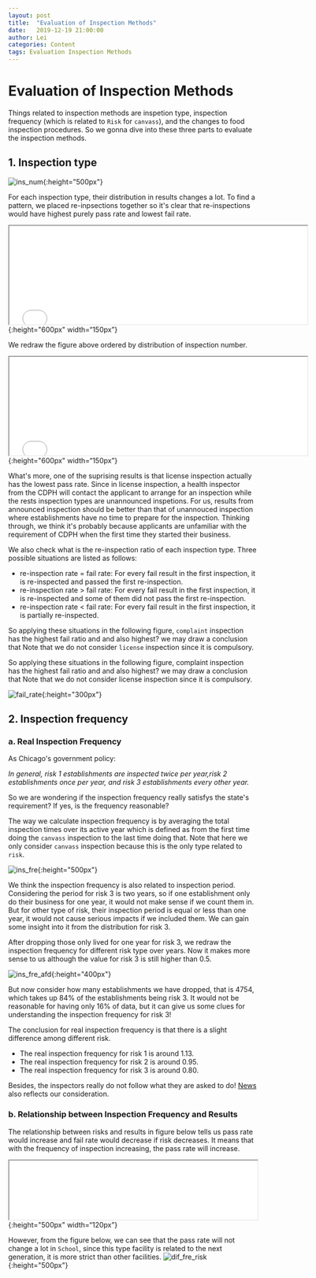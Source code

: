```yaml
---
layout: post
title:  "Evaluation of Inspection Methods"
date:   2019-12-19 21:00:00
author: Lei
categories: Content
tags: Evaluation Inspection Methods
---
```

# Evaluation of Inspection Methods
Things related to inspection methods are inspetion type, inspection frequency (which is related to `Risk` for `canvass`), and the changes to food inspection procedures. So we gonna dive into these three parts to evaluate the inspection methods.  

## 1. Inspection type
![ins_num](/assets/evaluation/ins_num.png){:height="500px"}  

For each inspection type, their distribution in results changes a lot. To find a pattern, we placed re-inpsections together so it's clear that re-inspections would have highest purely pass rate and lowest fail rate.  

<iframe src="/assets/evaluation/re_ins_num.html" width="120%" height="200px"></iframe>{:height="600px" width=“150px”}  

We redraw the figure above ordered by distribution of inspection number.  
 
<iframe src="/assets/evaluation/num_dis.html" width="120%" height="200px"></iframe>{:height="600px" width=“150px”}  

What's more, one of the suprising results is that license inspection actually has the lowest pass rate. Since in license inspection, a health inspector from the CDPH will contact the applicant to arrange for an inspection while the rests inspection types are unannounced inspetions. For us, results from announced inspection should be better than that of unannouced inspection where establishments have no time to prepare for the inspection. Thinking through, we think it's probably because applicants are unfamiliar with the requirement of CDPH when the first time they started their business.  

We also check what is the re-inspection ratio of each inspection type. Three possible situations are listed as follows:

* re-inspection rate = fail rate: For every fail result in the first inspection, it is re-inspected and passed the first re-inspection.
* re-inspection rate > fail rate: For every fail result in the first inspection, it is re-inspected and some of them did not pass the first re-inspection.
* re-inspection rate < fail rate: For every fail result in the first inspection, it is partially re-inspected.

So applying these situations in the following figure, `complaint` inspection has the highest fail ratio and and also highest?
we may draw a conclusion that 
Note that we do not consider `license` inspection since it is compulsory.

So applying these situations in the following figure, complaint inspection has the highest fail ratio and and also highest? we may draw a conclusion that Note that we do not consider license inspection since it is compulsory.  
 
![fail_rate](/assets/evaluation/fail_rate.png){:height="300px"}  

## 2. Inspection frequency
### a. Real Inspection Frequency

As Chicago's government policy:

_In general, risk 1 establishments are inspected twice per year,risk 2 establishments once per year, and risk 3 establishments every other year._

So we are wondering if the inspection frequency really satisfys the state's requirement? If yes, is the frequency reasonable?

The way we calculate inspection frequency is by averaging the total inspection times over its active year which is defined as from the first time doing the `canvass` inspection to the last time doing that. Note that here we only consider `canvass` inspection because this is the only type related to `risk`.

![ins_fre](/assets/evaluation/ins_fre.png){:height="500px"}  

We think the inspection frequency is also related to inspection period. Considering the period for risk 3 is two years, so if one establishment only do their business for one year, it would not make sense if we count them in. But for other type of risk, their inspection period is equal or less than one year, it would not cause serious impacts if we included them. We can gain some insight into it from the distribution for risk 3.  

After dropping those only lived for one year for risk 3, we redraw the inspection frequency for different risk type over years. Now it makes more sense to us although the value for risk 3 is still higher than 0.5.

![ins_fre_afd](/assets/evaluation/ins_fre_afd.png){:height="400px"}  

But now consider how many establishments we have dropped, that is 4754, which takes up 84% of the establishments being risk 3. It would not be reasonable for having only 16% of data, but it can give us some clues for understanding the inspection frequency for risk 3!  

The conclusion for real inspection frequency is that there is a slight difference among different risk.

* The real inspection frequency for risk 1 is around 1.13.
* The real inspection frequency for risk 2 is around 0.95.
* The real inspection frequency for risk 3 is around 0.80.

Besides, the inspectors really do not follow what they are asked to do! [News](https://www.chicagotribune.com/business/ct-chicago-restaurant-inspections-1130-biz-20161129-story.html) also reflects our consideration.  

### b. Relationship between Inspection Frequency and Results

The relationship between risks and results in figure below tells us pass rate would increase and fail rate would decrease if risk decreases. It means that with the frequency of inspection increasing, the pass rate will increase.  
<iframe src="/assets/evaluation/pass_rate_risk.html" width="100%" height="120px"></iframe>{:height="500px" width=“120px”}  

However, from the figure below, we can see that the pass rate will not change a lot in `School`, since this type facility is related to the next generation, it is more strict than other facilities.
![dif_fre_risk](/assets/evaluation/dif_fac_risk.png){:height="500px"} 
